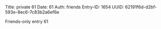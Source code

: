 Title: private 61
Date: 61
Auth: friends
Entry-ID: 1654
UUID: 62191f6d-d2bf-593e-8ec6-7c83b2a6ef6e

Friends-only entry 61
